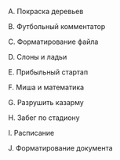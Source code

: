 A. Покраска деревьев

B. Футбольный комментатор

C. Форматирование файла

D. Слоны и ладьи

E. Прибыльный стартап

F. Миша и математика

G. Разрушить казарму

H. Забег по стадиону

I. Расписание

J. Форматирование документа